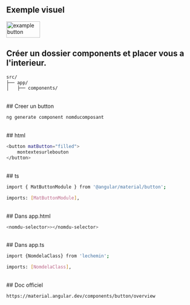 ## Exemple visuel

<img width="89" height="43" alt="example button" src="https://github.com/user-attachments/assets/2d610d3f-e783-4dd7-8f0a-d126739cb02c" />

<br>

## Créer un dossier components et placer vous a l'interieur. 



```bash
src/
├── app/
│   ├── components/
```
<br>
## Creer un button

```bash
ng generate component nomducomposant
```

<br>
## html

```bash
<button matButton="filled">
	montextesurlebouton
</button>
```
<br>
## ts 

```bash
import { MatButtonModule } from '@angular/material/button';

imports: [MatButtonModule],
```
<br>
## Dans app.html 

```bash
<nomdu-selector>></nomdu-selector>
```
<br>
## Dans app.ts

```bash
import {NomdelaClass} from 'lechemin';

imports: [NomdelaClass],

```
<br>
## Doc officiel

```bash
https://material.angular.dev/components/button/overview
```

